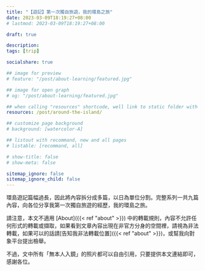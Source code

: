 ```yaml
---
title: "【遊記】第一次獨自旅遊，我的環島之旅"
date: 2023-03-09T18:19:27+08:00
# lastmod: 2023-03-09T18:19:27+08:00

draft: true

description:
tags: [trip]

socialshare: true

## image for preview
# feature: "/post/about-learning/featured.jpg"

## image for open graph
# og: "/post/about-learning/featured.jpg"

## when calling "resources" shortcode, well link to static folder with this path 
resources: /post/around-the-island/

## customize page background
# background: [watercolor-A] 

## listout with recommand, new and all pages
# listable: [recommand, all]

# show-title: false
# show-meta: false

sitemap_ignore: false
sitemap_ignore_child: false
---
```


<!-- &nbsp; -->

<!-- [text]({{ ref "relpath" }})。 -->

環島遊記篇幅過長，因此將內容拆分成多篇，以日為單位分割。完整系列一共九篇內容，向各位分享我第一次獨自旅遊的經歷，我的環島之旅。

<!--more-->

請注意，本文不適用 [About]({{< ref "about" >}}) 中的轉載規則，內容不允許任何形式的轉載或擷取，如果看到文章內容出現在非官方分身的空間裡，請視為非法轉載，如果可以的話請[告知我非法轉載位置]({{< ref "about" >}})，或幫我向對象平台提出檢舉。

不過，文中所有「無本人入鏡」的照片都可以自由引用，只要提供本文連結即可，感謝各位。